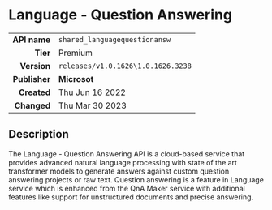 # Language - Question Answering
| | |
|-:|-|
|**API name**|`shared_languagequestionansw`|
|**Tier**|Premium|
|**Version**|`releases/v1.0.1626\1.0.1626.3238`|
|**Publisher**|**Microsot**|
|**Created**|Thu Jun 16 2022|
|**Changed**|Thu Mar 30 2023|

## Description
The Language - Question Answering API is a cloud-based service that provides advanced natural language processing with state of the art transformer models to generate answers against custom question answering projects or raw text. Question answering is a feature in Language service which is enhanced from the QnA Maker service with additional features like support for unstructured documents and precise answering.

